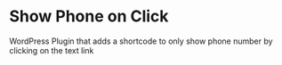 # Show Phone on Click
WordPress Plugin that adds a shortcode to only show phone number by clicking on the text link
